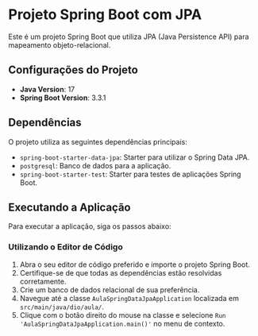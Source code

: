 # Projeto Spring Boot com JPA

Este é um projeto Spring Boot que utiliza JPA (Java Persistence API) para mapeamento objeto-relacional.

## Configurações do Projeto

- **Java Version**: 17
- **Spring Boot Version**: 3.3.1

## Dependências

O projeto utiliza as seguintes dependências principais:

- `spring-boot-starter-data-jpa`: Starter para utilizar o Spring Data JPA.
- `postgresql`: Banco de dados para a aplicação.
- `spring-boot-starter-test`: Starter para testes de aplicações Spring Boot.

## Executando a Aplicação

Para executar a aplicação, siga os passos abaixo:

### Utilizando o Editor de Código

1. Abra o seu editor de código preferido e importe o projeto Spring Boot.
2. Certifique-se de que todas as dependências estão resolvidas corretamente.
3. Crie um banco de dados relacional de sua preferência.
4. Navegue até a classe `AulaSpringDataJpaApplication` localizada em `src/main/java/dio/aula/`.
5. Clique com o botão direito do mouse na classe e selecione `Run 'AulaSpringDataJpaApplication.main()'` no menu de contexto.

